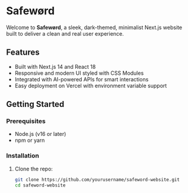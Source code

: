 # Safewørd

Welcome to **Safewørd**, a sleek, dark-themed, minimalist Next.js website built to deliver a clean and real user experience.

## Features

- Built with Next.js 14 and React 18
- Responsive and modern UI styled with CSS Modules
- Integrated with AI-powered APIs for smart interactions
- Easy deployment on Vercel with environment variable support

## Getting Started

### Prerequisites

- Node.js (v16 or later)
- npm or yarn

### Installation

1. Clone the repo:

   ```bash
   git clone https://github.com/yourusername/safeword-website.git
   cd safeword-website

